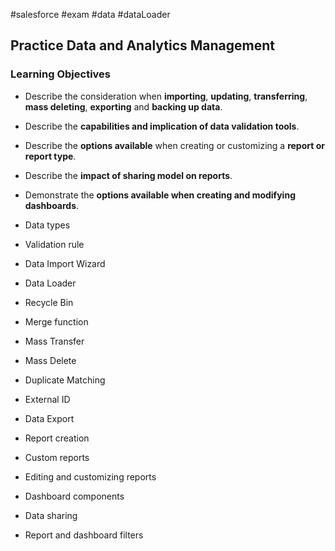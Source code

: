 #salesforce #exam #data #dataLoader 

## Practice Data and Analytics Management

### Learning Objectives
- Describe the consideration when **importing**, **updating**, **transferring**, **mass deleting**, **exporting** and **backing up data**.
- Describe the **capabilities and implication of data validation tools**.
- Describe the **options available** when creating or customizing a **report or report type**.
- Describe the **impact of sharing model on reports**.
- Demonstrate the **options available when creating and modifying dashboards**.

- Data types
- Validation rule
- Data Import Wizard
- Data Loader
- Recycle Bin
- Merge function
- Mass Transfer
-  Mass Delete
- Duplicate Matching
- External ID
- Data Export
- Report creation
-  Custom reports
-  Editing and customizing reports
- Dashboard components
-  Data sharing
- Report and dashboard filters

